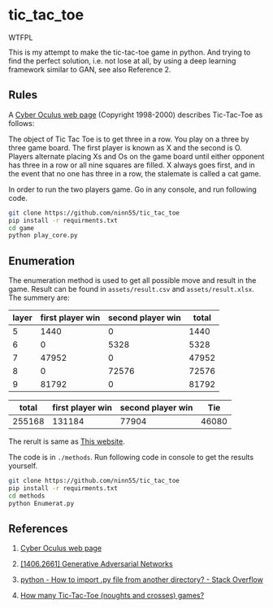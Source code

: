 # tic_tac_toe

<a href="http://www.wtfpl.net/"><img
       src="http://www.wtfpl.net/wp-content/uploads/2012/12/wtfpl-badge-4.png"
       width="80" height="15" alt="WTFPL" /></a>

This is my attempt to make the tic-tac-toe game in python. And trying to find the perfect solution, i.e. not lose at all, by using a deep learning framework similar to GAN, see also Reference 2.

## Rules

A [Cyber Oculus web page](http://www.cyberoculus.com/tic-tac-toe.asp?Action=Rules) (Copyright 1998-2000) describes Tic-Tac-Toe as follows:

The object of Tic Tac Toe is to get three in a row. You play on a three by three game board. The first player is known as X and the second is O. Players alternate placing Xs and Os on the game board until either opponent has three in a row or all nine squares are filled. X always goes first, and in the event that no one has three in a row, the stalemate is called a cat game.

In order to run the two players game. Go in any console, and run following code.

```bash
git clone https://github.com/ninn55/tic_tac_toe
pip install -r requirments.txt
cd game
python play_core.py
```

## Enumeration

The enumeration method is used to get all possible move and result in the game. Result can be found in
`assets/result.csv` and `assets/result.xlsx`. The summery are:

|layer|first player win|second player win|total|
|-----|----------------|-----------------|-----|
|5|1440|0|1440|
|6|0|5328|5328|
|7|47952|0|47952|
|8|0|72576|72576|
|9|81792|0|81792|

|total|first player win|second player win|Tie|
|-----|----------------|-----------------|---|
|255168|131184|77904|46080|

The rerult is same as [This website](http://www.se16.info/hgb/tictactoe.htm).

The code is in `./methods`. Run following code in console to get the results yourself.

```bash
git clone https://github.com/ninn55/tic_tac_toe
pip install -r requirments.txt
cd methods
python Enumerat.py
```


## References

1. [Cyber Oculus web page](http://www.cyberoculus.com/tic-tac-toe.asp?Action=Rules)

1. [[1406.2661] Generative Adversarial Networks](https://arxiv.org/abs/1406.2661)

1. [python - How to import .py file from another directory? - Stack Overflow](https://stackoverflow.com/questions/22955684/how-to-import-py-file-from-another-directory/22955743)

1. [How many Tic-Tac-Toe (noughts and crosses) games?](http://www.se16.info/hgb/tictactoe.htm)
